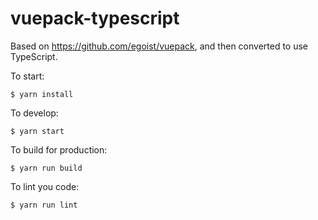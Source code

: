 # vuepack-typescript

Based on https://github.com/egoist/vuepack, and then converted to use TypeScript.

To start:

    $ yarn install

To develop:

    $ yarn start

To build for production:

    $ yarn run build

To lint you code:

    $ yarn run lint
